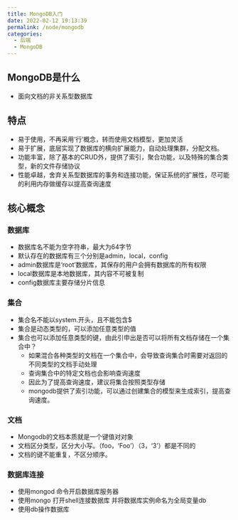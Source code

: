 ```yaml
---
title: MongoDB入门
date: 2022-02-12 19:13:39
permalink: /node/mongodb
categories:
  - 后端
  - MongoDB
---
```


## MongoDB是什么

- 面向文档的非关系型数据库

## 特点

- 易于使用，不再采用‘行’概念，转而使用文档模型，更加灵活    
- 易于扩展，底层实现了数据库的横向扩展能力，自动处理集群，分配文档。   
- 功能丰富，除了基本的CRUD外，提供了索引，聚合功能，以及特殊的集合类型，新的文件存储协议   
- 性能卓越，舍弃关系型数据库的事务和连接功能，保证系统的扩展性，尽可能的利用内存做缓存以提高查询速度  

## 核心概念

### 数据库

- 数据库名不能为空字符串，最大为64字节
- 默认存在的数据库有三个分别是admin，local，config
- admin数据库是‘root’数据库，其保存的用户会拥有数据库的所有权限
- local数据库是本地数据库，其内容不可被复制
- config数据库主要存储分片信息

### 集合

- 集合名不能以system.开头，且不能包含$
- 集合是动态类型的，可以添加任意类型的值
- 集合也可以添加任意类型的键，由此引申出是否可以将所有文档存储在一个集合中？
  - 如果混合各种类型的文档在一个集合中，会导致查询集合时需要对返回的不同类型的文档手动处理
  - 查询集合中的特定文档也会影响查询速度
  - 因此为了提高查询速度，建议将集合按照类型存储
  - mongodb提供了索引功能，可以通过创建集合的模型来生成索引，提高查询速度。

### 文档

- Mongodb的文档本质就是一个键值对对象
- 文档区分类型，区分大小写。（foo，‘Foo’）（3，‘3’）都是不同的
- 文档的键不能重复，不区分顺序。

### 数据库连接

- 使用mongod 命令开启数据库服务器
- 使用mongo 打开shell连接数据库 并将数据库实例命名为全局变量db
- 使用db操作数据库
